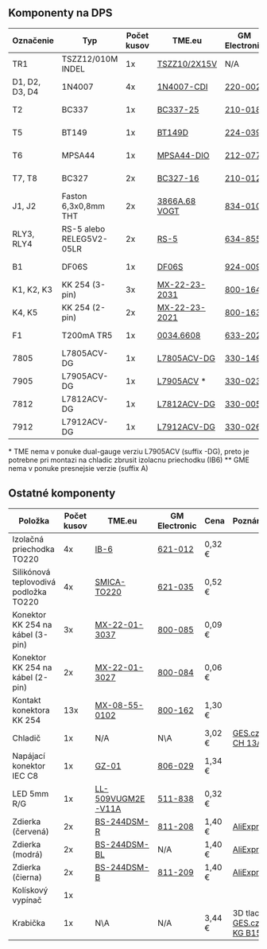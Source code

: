 ## Komponenty na DPS

| Označenie   | Typ                | Počet kusov | TME.eu  | GM Electronic | Cena
|-------------|--------------------|-------------|---------|---------------|-----
| TR1 | TSZZ12/010M INDEL | 1x | [TSZZ10/2X15V](https://www.tme.eu/sk/details/tszz10_2x15v/transformatory-pre-pcb/indel/tszz12-010m/) | N/A | 4,04 €
| D1, D2, D3, D4 | 1N4007 | 4x | [1N4007-CDI](https://www.tme.eu/sk/details/1n4007-cdi/univerzalne-diody-tht/cdil/1n4007/) | [220-002](https://www.gme.sk/dioda-1n4007) | 0,25 €
| T2 | BC337 | 1x | [BC337-25](https://www.tme.eu/sk/details/bc337-25/tranzistory-npn-tht/semtech-electronics-limited/bc337-25-bulk/) | [210-018](https://www.gme.sk/bipolarni-tranzistor-bc337-25-to92) | 0,07 €
| T5 | BT149 | 1x | [BT149D](https://www.tme.eu/sk/details/bt149d/tyristory-tht/ween-semiconductors/bt149d-112/) | [224-039](https://www.gme.sk/tyristor-bt149d) | 0,18 €
| T6 | MPSA44 | 1x | [MPSA44-DIO](https://www.tme.eu/sk/details/mpsa44-dio/tranzistory-npn-tht/diotec-semiconductor/mpsa44/) | [212-077](https://www.gme.sk/bipolarni-tranzistor-mpsa44-to92) | 0,17 €
| T7, T8 | BC327 | 2x | [BC327-16](https://www.tme.eu/sk/details/bc327-16/tranzistory-pnp-tht/diotec-semiconductor/) | [210-012](https://www.gme.sk/bipolarni-tranzistor-bc327-16-to92) | 0,16 €
| J1, J2 | Faston 6,3x0,8mm THT | 2x | [3866A.68 VOGT](https://www.tme.eu/sk/details/3866a.68/spajkovacie-kontakty-do-pcb/vogt/) | [834-010](https://www.gme.sk/faston-do-plosneho-spoje-fvp-6-3x0-8-cinovany) | 0,16 €
| RLY3, RLY4 | RS-5 alebo RELEG5V2-05LR | 2x  | [RS-5](https://www.tme.eu/sk/details/rs-5/elektromagneticke-rele-miniaturne/recoy-rayex-electronics/) | [634-855](https://www.gme.sk/releg5v2-05lr) | 2,52 €
| B1 | DF06S | 1x | [DF06S](https://www.tme.eu/sk/details/df06s/mostiky-jednofazove-diodove-smd-tht/on-semiconductor/) | [924-009](https://www.gme.sk/diodovy-mustek-b250c1000smd) | 0,17 €
| K1, K2, K3 | KK 254 (3-pin) | 3x | [MX-22-23-2031](https://www.tme.eu/sk/details/mx-22-23-2031/signalove-konektory-raster-2-54mm/molex/22-23-2031/) | [800-164](https://www.gme.sk/konektor-se-zamkem-psh02-03pg) | 0,34 €
| K4, K5 | KK 254 (2-pin) | 2x | [MX-22-23-2021](https://www.tme.eu/sk/details/mx-22-23-2021/signalove-konektory-raster-2-54mm/molex/22-23-2021/) | [800-163](https://www.gme.sk/konektor-se-zamkem-psh02-02pg) | 0,22 €
| F1 | T200mA TR5 | 1x | [0034.6608](https://www.tme.eu/sk/details/0034.6608/poistky-tr5-pomale/schurter/) | [633-202](https://www.gme.sk/pojistka-radialni-schurter-mst-250-200ma-sw) | 0,51 €
| 7805 | L7805ACV-DG | 1x | [L7805ACV-DG](https://www.tme.eu/sk/details/l7805acv-dg/stabilizatory-napatia-neregulovane/stmicroelectronics/) | [330-149](https://www.gme.sk/stabilizator-pevneho-napeti-st-microelectronics-thomson-7805cv-stm) | 0,35 €
| 7905 | L7905ACV-DG | 1x | [L7905ACV](https://www.tme.eu/sk/details/l7905acv/stabilizatory-napatia-neregulovane/stmicroelectronics/) * | [330-023](https://www.gme.sk/stabilizator-pevneho-napeti-7905-to220) | 0,34 €
| 7812 | L7812ACV-DG | 1x | [L7812ACV-DG](https://www.tme.eu/sk/details/l7812acv-dg/stabilizatory-napatia-neregulovane/stmicroelectronics/) | [330-005](https://www.gme.sk/stabilizator-pevneho-napeti-st-microelectronics-thomson-7812cv-dg-stm) | 0,39 €
| 7912 | L7912ACV-DG | 1x | [L7912ACV-DG](https://www.tme.eu/sk/details/l7912acv-dg/stabilizatory-napatia-neregulovane/stmicroelectronics/) | [330-026](https://www.gme.sk/stabilizator-pevneho-napeti-taiwan-semiconductor-7912) | 0,51 €

\* TME nema v ponuke dual-gauge verziu L7905ACV (suffix -DG), preto je potrebne pri montazi na chladic zbrusit izolacnu priechodku (IB6)
\** GME nema v ponuke presnejsie verzie (suffix A)

## Ostatné komponenty

| Položka            | Počet kusov | TME.eu  | GM Electronic | Cena | Poznámka
|--------------------|-------------|---------|---------------|------|---------
| Izolačná priechodka TO220| 4x | [IB-6](https://www.tme.eu/sk/details/ib-6/chladice-prislusenstvo/fischer-elektronik/ib-6/) | [621-012](https://www.gme.sk/ib2) | 0,32 €
| Silikónová teplovodivá podložka TO220 | 4x | [SMICA-TO220](https://www.tme.eu/sk/details/smica-to220/chladice-prislusenstvo/ninigi/smica-to220/) | [621-035](https://www.gme.sk/silikonova-teplovodiva-podlozka-to-220) | 0,52 €
| Konektor KK 254 na kábel (3-pin) | 3x | [MX-22-01-3037](https://www.tme.eu/sk/details/mx-22-01-3037/signalove-konektory-raster-2-54mm/molex/22-01-3037/) | [800-085](https://www.gme.sk/konektor-se-zamkem-pfh02-03p) | 0,09 €
| Konektor KK 254 na kábel (2-pin) | 2x | [MX-22-01-3027](https://www.tme.eu/sk/details/mx-22-01-3027/signalove-konektory-raster-2-54mm/molex/22-01-3027/) | [800-084](https://www.gme.sk/konektor-se-zamkem-pfh02-02p) | 0,06 €
| Kontakt konektora KK 254 | 13x | [MX-08-55-0102](https://www.tme.eu/sk/details/mx-08-55-0102/signalove-konektory-raster-2-54mm/molex/08-55-0102/) | [800-162](https://www.gme.sk/kontakt-pff02-01fg) | 1,30 €
| Chladič | 1x | N/A | N\A | 3,02 € | [GES.cz: CH 13/35](https://www.ges.cz/cz/ch-13-35-GES06800505.html)
| Napájací konektor IEC C8 | 1x | [GZ-01](https://www.tme.eu/sk/details/gz-01/konektory-iec-60320/) | [806-029](https://www.gme.sk/napajeci-mini-konektor-schurter-lw6130-4300-0096) | 1,34 €
| LED 5mm R/G | 1x | [LL-509VUGM2E-V11A](https://www.tme.eu/sk/details/ll-509vugm2e-v11a/led-diody-tht-5mm/luckylight/ll-509vugm2e-v11a-2b/) | [511-838](https://www.gme.sk/led-5mm-rg-cc-60-50-60-l-59egw) |0,32 €
| Zdierka (červená) | 2x | [BS-244DSM-R](https://www.tme.eu/sk/details/bs-244dsm-r/zdierky-pre-bananiky-4mm/) | [811-208](https://www.gme.sk/zdirka-panelova-4mm-cervena-24-829-1) | 1,40 € | [AliExpress](https://www.aliexpress.com/item/32871905530.html)
| Zdierka (modrá) | 2x | [BS-244DSM-BL](https://www.tme.eu/sk/details/bs-244dsm-bl/zdierky-pre-bananiky-4mm/) | N/A | 1,40 € | [AliExpress](https://www.aliexpress.com/item/32871905530.html)
| Zdierka (čierna) | 2x | [BS-244DSM-B](https://www.tme.eu/sk/details/bs-244dsm-b/zdierky-pre-bananiky-4mm/) | [811-209](https://www.gme.sk/zdirka-panelova-4mm-cerna-24-829-2) | 1,40 € | [AliExpress](https://www.aliexpress.com/item/32871905530.html)
| Kolískový vypínač | 1x | 
| Krabička | 1x | N\A | N/A | 3,44 € | 3D tlac, [GES.cz: KG B15](https://www.ges.cz/cz/kg-b15-GES07200015.html)